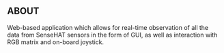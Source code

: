 ## ABOUT
Web-based application which allows for real-time observation of all the data from SenseHAT sensors in the form of GUI, as well as interaction with RGB matrix and on-board joystick.
